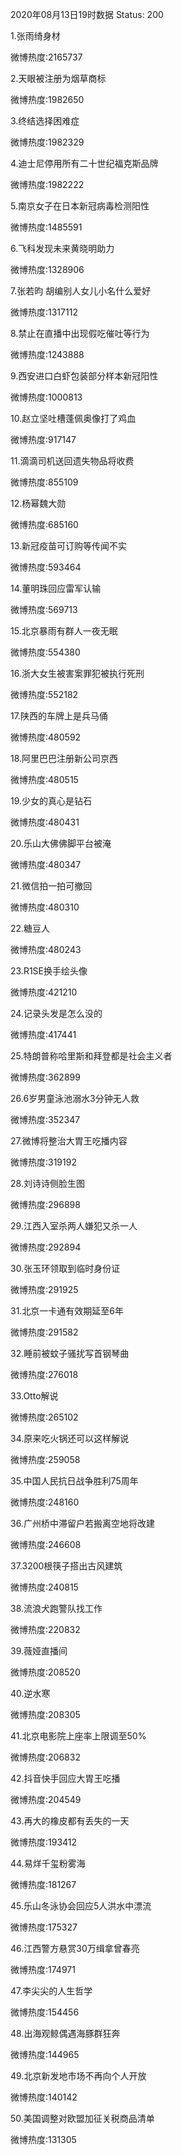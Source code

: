 2020年08月13日19时数据
Status: 200

1.张雨绮身材

微博热度:2165737

2.天眼被注册为烟草商标

微博热度:1982650

3.终结选择困难症

微博热度:1982329

4.迪士尼停用所有二十世纪福克斯品牌

微博热度:1982222

5.南京女子在日本新冠病毒检测阳性

微博热度:1485591

6.飞科发现未来黄晓明助力

微博热度:1328906

7.张若昀 胡编别人女儿小名什么爱好

微博热度:1317112

8.禁止在直播中出现假吃催吐等行为

微博热度:1243888

9.西安进口白虾包装部分样本新冠阳性

微博热度:1000813

10.赵立坚吐槽蓬佩奥像打了鸡血

微博热度:917147

11.滴滴司机送回遗失物品将收费

微博热度:855109

12.杨幂魏大勋

微博热度:685160

13.新冠疫苗可订购等传闻不实

微博热度:593464

14.董明珠回应雷军认输

微博热度:569713

15.北京暴雨有群人一夜无眠

微博热度:554380

16.浙大女生被害案罪犯被执行死刑

微博热度:552182

17.陕西的车牌上是兵马俑

微博热度:480592

18.阿里巴巴注册新公司京西

微博热度:480515

19.少女的真心是钻石

微博热度:480431

20.乐山大佛佛脚平台被淹

微博热度:480347

21.微信拍一拍可撤回

微博热度:480310

22.糖豆人

微博热度:480243

23.R1SE换手绘头像

微博热度:421210

24.记录头发是怎么没的

微博热度:417441

25.特朗普称哈里斯和拜登都是社会主义者

微博热度:362899

26.6岁男童泳池溺水3分钟无人救

微博热度:352347

27.微博将整治大胃王吃播内容

微博热度:319192

28.刘诗诗侧脸生图

微博热度:296898

29.江西入室杀两人嫌犯又杀一人

微博热度:292894

30.张玉环领取到临时身份证

微博热度:291925

31.北京一卡通有效期延至6年

微博热度:291582

32.睡前被蚊子骚扰写首钢琴曲

微博热度:276018

33.Otto解说

微博热度:265102

34.原来吃火锅还可以这样解说

微博热度:259058

35.中国人民抗日战争胜利75周年

微博热度:248160

36.广州桥中滞留户若搬离空地将改建

微博热度:246608

37.3200根筷子搭出古风建筑

微博热度:240815

38.流浪犬跑警队找工作

微博热度:220832

39.薇娅直播间

微博热度:208520

40.逆水寒

微博热度:208305

41.北京电影院上座率上限调至50%

微博热度:206832

42.抖音快手回应大胃王吃播

微博热度:204549

43.再大的橡皮都有丢失的一天

微博热度:193412

44.易烊千玺粉雾海

微博热度:181267

45.乐山冬泳协会回应5人洪水中漂流

微博热度:175327

46.江西警方悬赏30万缉拿曾春亮

微博热度:174971

47.李尖尖的人生哲学

微博热度:154456

48.出海观鲸偶遇海豚群狂奔

微博热度:144965

49.北京新发地市场不再向个人开放

微博热度:140142

50.美国调整对欧盟加征关税商品清单

微博热度:131305


